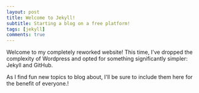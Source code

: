 ```yaml
---
layout: post
title: Welcome to Jekyll!
subtitle: Starting a blog on a free platform!
tags: [jekyll]
comments: true
---
```


Welcome to my completely reworked website!  This time, I've dropped the complexity of Wordpress and opted for something significantly simpler:  Jekyll and GitHub.  

As I find fun new topics to blog about, I'll be sure to include them here for the benefit of everyone.!